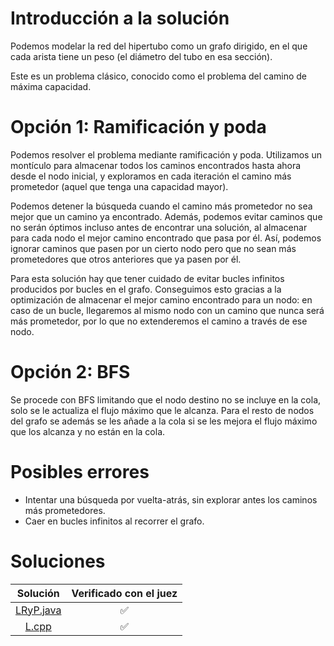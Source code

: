 # Introducción a la solución
Podemos modelar la red del hipertubo como un grafo dirigido, en el que cada
arista tiene un peso (el diámetro del tubo en esa sección).

Este es un problema clásico, conocido como el problema del camino de máxima
capacidad.

# Opción 1: Ramificación y poda
Podemos resolver el problema mediante ramificación y poda. Utilizamos un
montículo para almacenar todos los caminos encontrados hasta ahora desde el
nodo inicial, y exploramos en cada iteración el camino más prometedor (aquel
que tenga una capacidad mayor).

Podemos detener la búsqueda cuando el camino más prometedor no sea mejor que un
camino ya encontrado. Además, podemos evitar caminos que no serán óptimos
incluso antes de encontrar una solución, al almacenar para cada nodo el mejor
camino encontrado que pasa por él. Así, podemos ignorar caminos que pasen por
un cierto nodo pero que no sean más prometedores que otros anteriores que ya
pasen por él.

Para esta solución hay que tener cuidado de evitar bucles infinitos producidos
por bucles en el grafo. Conseguimos esto gracias a la optimización de almacenar
el mejor camino encontrado para un nodo: en caso de un bucle, llegaremos al
mismo nodo con un camino que nunca será más prometedor, por lo que no
extenderemos el camino a través de ese nodo.

# Opción 2: BFS
Se procede con BFS limitando que el nodo destino no se incluye en la cola,
solo se le actualiza el flujo máximo que le alcanza. Para el resto de nodos
del grafo se además se les añade a la cola si se les mejora el flujo máximo
que los alcanza y no están en la cola.


# Posibles errores
- Intentar una búsqueda por vuelta-atrás, sin explorar antes los caminos más
  prometedores.
- Caer en bucles infinitos al recorrer el grafo.

# Soluciones

| Solución | Verificado con el juez |
| :------: | :--------------------: |
| [LRyP.java](src/LRyP.py) | :white_check_mark: |
| [L.cpp](src/L.cpp) | :white_check_mark: |

